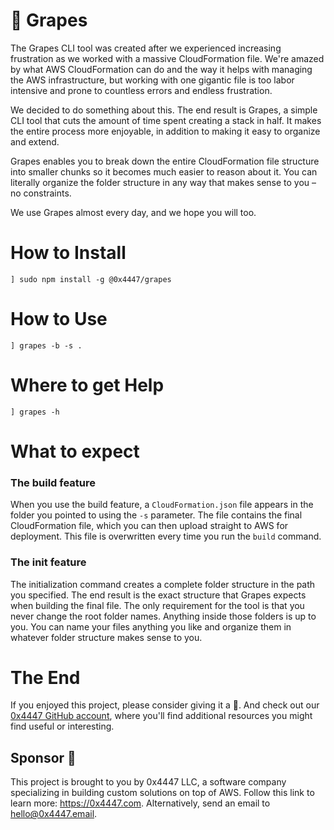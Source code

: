 # 🍇 Grapes

The Grapes CLI tool was created after we experienced increasing frustration as we worked with a massive CloudFormation file. We're amazed by what AWS CloudFormation can do and the way it helps with managing the AWS infrastructure, but working with one gigantic file is too labor intensive and prone to countless errors and endless frustration. 

We decided to do something about this. The end result is Grapes, a simple CLI tool that cuts the amount of time spent creating a stack in half. It makes the entire process more enjoyable, in addition to making it easy to organize and extend.

Grapes enables you to break down the entire CloudFormation file structure into smaller chunks so it becomes much easier to reason about it. You can literally organize the folder structure in any way that makes sense to you – no constraints.

We use Grapes almost every day, and we hope you will too.

# How to Install

```
] sudo npm install -g @0x4447/grapes
```

# How to Use

```
] grapes -b -s .
```

# Where to get Help

```
] grapes -h
```

# What to expect

### The build feature

When you use the build feature, a `CloudFormation.json` file appears in the folder you pointed to using the `-s` parameter. The file contains the final CloudFormation file, which you can then upload straight to AWS for deployment. This file is overwritten every time you run the `build` command.

### The init feature

The initialization command creates a complete folder structure in the path you specified. The end result is the exact structure that Grapes expects when building the final file. The only requirement for the tool is that you never change the root folder names. Anything inside those folders is up to you. You can name your files anything you like and organize them in whatever folder structure makes sense to you.

# The End

If you enjoyed this project, please consider giving it a 🌟. And check out our [0x4447 GitHub account](https://github.com/0x4447), where you'll find additional resources you might find useful or interesting.

## Sponsor 🎊

This project is brought to you by 0x4447 LLC, a software company specializing in building custom solutions on top of AWS. Follow this link to learn more: https://0x4447.com. Alternatively, send an email to [hello@0x4447.email](mailto:hello@0x4447.email?Subject=Hello%20From%20Repo&Body=Hi%2C%0A%0AMy%20name%20is%20NAME%2C%20and%20I%27d%20like%20to%20get%20in%20touch%20with%20someone%20at%200x4447.%0A%0AI%27d%20like%20to%20discuss%20the%20following%20topics%3A%0A%0A-%20LIST_OF_TOPICS_TO_DISCUSS%0A%0ASome%20useful%20information%3A%0A%0A-%20My%20full%20name%20is%3A%20FIRST_NAME%20LAST_NAME%0A-%20My%20time%20zone%20is%3A%20TIME_ZONE%0A-%20My%20working%20hours%20are%20from%3A%20TIME%20till%20TIME%0A-%20My%20company%20name%20is%3A%20COMPANY%20NAME%0A-%20My%20company%20website%20is%3A%20https%3A%2F%2F%0A%0ABest%20regards.).
